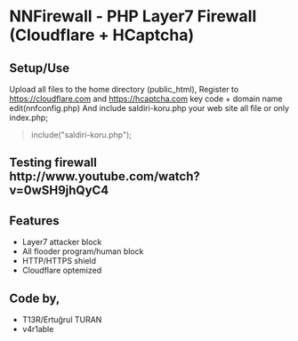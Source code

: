 NNFirewall - PHP Layer7 Firewall (Cloudflare + HCaptcha)
=========

<h2>Setup/Use</h2>

Upload all files to the home directory (public_html),
Register to https://cloudflare.com and https://hcaptcha.com key code + domain name edit(nnfconfig.php)
And include saldiri-koru.php your web site all file or only index.php;

> include("saldiri-koru.php");

<h2>Testing firewall http://www.youtube.com/watch?v=0wSH9jhQyC4</h2>

Features
---
* Layer7 attacker block
* All flooder program/human block
* HTTP/HTTPS shield
* Cloudflare optemized

Code by,
---
* T13R/Ertuğrul TURAN
* v4r1able
